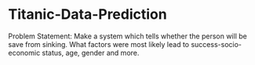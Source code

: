 # Titanic-Data-Prediction

Problem Statement: 
Make a system which tells whether the person will be save from sinking. What factors were
most likely lead to success-socio-economic
status, age, gender and more.
